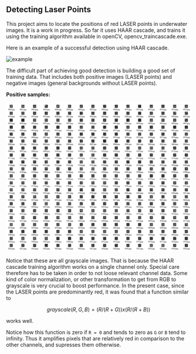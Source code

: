 ## Detecting Laser Points ##

This project aims to locate the positions of red LASER points in underwater images. It is a work in progress.
So far it uses HAAR cascade, and trains it using the training algorithm available in openCV, opencv_traincascade.exe. 

Here is an example of a successful detection using HAAR cascade. 

![example](example.png)

The difficult part of achieving good detection is building a good set of training data. That includes both positive images (LASER points) and negative images (general backgrounds without LASER points). 

**Positive samples:**

![positive](positives.png)

Notice that these are all grayscale images. That is because the HAAR cascade training algorithm works on a single channel only. Special care therefore has to be taken in order to not loose relevant channel data. Some kind of color normalization, or other transformation to get from RGB to grayscale is very crucial to boost performance. In the present case, since the LASER points are predominantly red, it was found that a function similar to 

```math
  grayscale(R,G,B) = ( R / (R + G) ) x ( R / (R + B) ) 
```

works well. 

Notice how this function is zero if `R = 0` and tends to zero as `G` or `B` tend to infinity. Thus it amplifies pixels that are relatively red in comparison to the other channels, and supresses them otherwise. 
